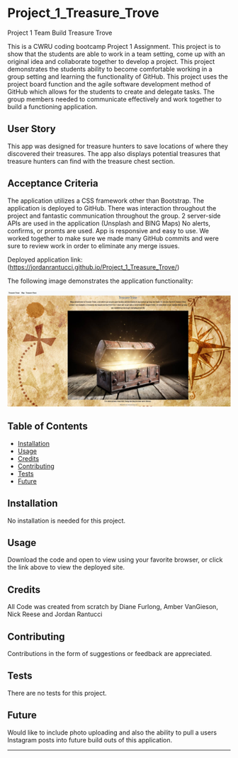 # Project_1_Treasure_Trove
Project 1 Team Build Treasure Trove 

This is a CWRU coding bootcamp Project 1 Assignment.  This project is to show that the students are able to work in a team setting, come up with an original idea and
collaborate together to develop a project.  This project demonstrates the students ability to become comfortable working in a group setting and learning the functionality of GitHub. This project uses the project board function and the agile software development method of GitHub which allows for the students to create and delegate tasks.  The group members needed to communicate effectively and work together to build a functioning application.

## User Story

This app was designed for treasure hunters to save locations of where they discovered their treasures.  The app also displays potential treasures that treasure
hunters can find with the treasure chest section.  


## Acceptance Criteria

The application utilizes a CSS framework other than Bootstrap.
The application is deployed to GitHub.
There was interaction throughout the project and fantastic communication throughout the group.
2 server-side APIs are used in the application (Unsplash and BING Maps)
No alerts, confirms, or promts are used.
App is responsive and easy to use.
We worked together to make sure we made many GitHub commits and were sure to review work in order to eliminate any merge issues.


Deployed application link: (https://jordanrantucci.github.io/Project_1_Treasure_Trove/)

The following image demonstrates the application functionality:

![Treasure Trove Demo](./assets/images/Treasure_Trove.jpg)


## Table of Contents

* [Installation](#installation)
* [Usage](#usage)
* [Credits](#credits)
* [Contributing](#contributing)
* [Tests](#tests)
* [Future](#future)


## Installation

No installation is needed for this project.


## Usage 

Download the code and open to view using your favorite browser, or click the link above to view the deployed site.


## Credits

All Code was created from scratch by Diane Furlong, Amber VanGieson, Nick Reese and Jordan Rantucci


## Contributing

Contributions in the form of suggestions or feedback are appreciated.


## Tests

There are no tests for this project.

## Future 

Would like to include photo uploading and also the ability to pull a users Instagram posts into future build outs of this application. 

---
